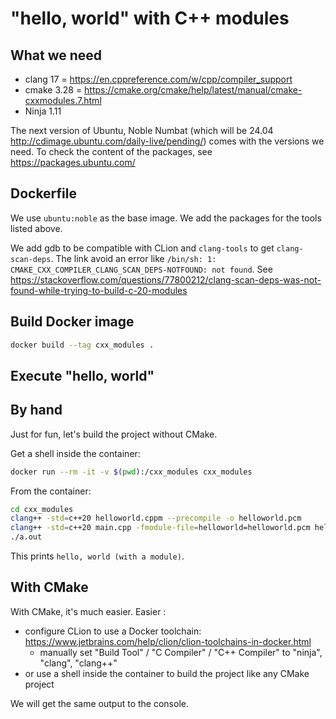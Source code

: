 # "hello, world" with C++ modules

## What we need

- clang 17 = https://en.cppreference.com/w/cpp/compiler_support
- cmake 3.28 = https://cmake.org/cmake/help/latest/manual/cmake-cxxmodules.7.html
- Ninja 1.11

The next version of Ubuntu, Noble Numbat (which will be 24.04 http://cdimage.ubuntu.com/daily-live/pending/) comes with the versions we need.
To check the content of the packages, see https://packages.ubuntu.com/

## Dockerfile

We use `ubuntu:noble` as the base image. We add the packages for the tools listed above.

We add gdb to be compatible with CLion and `clang-tools` to get `clang-scan-deps`.
The link avoid an error like `/bin/sh: 1: CMAKE_CXX_COMPILER_CLANG_SCAN_DEPS-NOTFOUND: not found`.
See https://stackoverflow.com/questions/77800212/clang-scan-deps-was-not-found-while-trying-to-build-c-20-modules

## Build Docker image

```bash
docker build --tag cxx_modules .
```

## Execute "hello, world"

## By hand

Just for fun, let's build the project without CMake.

Get a shell inside the container:

```bash
docker run --rm -it -v $(pwd):/cxx_modules cxx_modules
```

From the container:

```bash
cd cxx_modules
clang++ -std=c++20 helloworld.cppm --precompile -o helloworld.pcm
clang++ -std=c++20 main.cpp -fmodule-file=helloworld=helloworld.pcm helloworld.pcm
./a.out
```

This prints `hello, world (with a module)`.

## With CMake

With CMake, it's much easier. Easier :

- configure CLion to use a Docker toolchain: https://www.jetbrains.com/help/clion/clion-toolchains-in-docker.html
  - manually set "Build Tool" / "C Compiler" / "C++ Compiler" to "ninja", "clang", "clang++"
- or use a shell inside the container to build the project like any CMake project

We will get the same output to the console.
